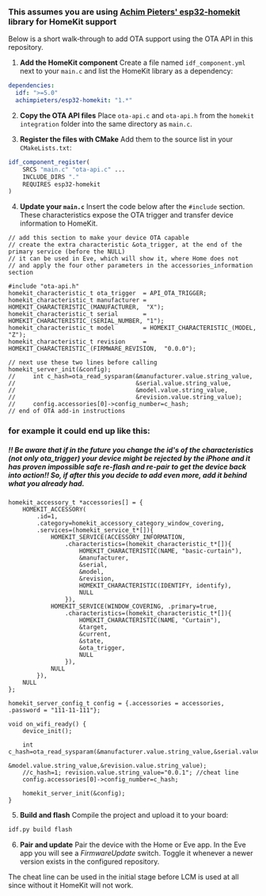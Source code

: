 ### This assumes you are using [Achim Pieters' esp32-homekit](https://github.com/AchimPieters/esp32-homekit) library for HomeKit support

Below is a short walk‑through to add OTA support using the OTA API in this repository.

1. **Add the HomeKit component**
   Create a file named `idf_component.yml` next to your `main.c` and list the HomeKit library as a dependency:
```yaml
dependencies:
  idf: ">=5.0"
  achimpieters/esp32-homekit: "1.*"
```

2. **Copy the OTA API files**
   Place `ota-api.c` and `ota-api.h` from the `homekit integration` folder into the same directory as `main.c`.

3. **Register the files with CMake**
   Add them to the source list in your `CMakeLists.txt`:
```cmake
idf_component_register(
    SRCS "main.c" "ota-api.c" ...
    INCLUDE_DIRS "."
    REQUIRES esp32-homekit
)
```

4. **Update your `main.c`**
   Insert the code below after the `#include` section. These characteristics expose the OTA trigger and transfer device information to HomeKit.
```
// add this section to make your device OTA capable
// create the extra characteristic &ota_trigger, at the end of the primary service (before the NULL)
// it can be used in Eve, which will show it, where Home does not
// and apply the four other parameters in the accessories_information section

#include "ota-api.h"
homekit_characteristic_t ota_trigger  = API_OTA_TRIGGER;
homekit_characteristic_t manufacturer = HOMEKIT_CHARACTERISTIC_(MANUFACTURER,  "X");
homekit_characteristic_t serial       = HOMEKIT_CHARACTERISTIC_(SERIAL_NUMBER, "1");
homekit_characteristic_t model        = HOMEKIT_CHARACTERISTIC_(MODEL,         "Z");
homekit_characteristic_t revision     = HOMEKIT_CHARACTERISTIC_(FIRMWARE_REVISION,  "0.0.0");

// next use these two lines before calling homekit_server_init(&config);
//     int c_hash=ota_read_sysparam(&manufacturer.value.string_value,
//                                  &serial.value.string_value,
//                                  &model.value.string_value,
//                                  &revision.value.string_value);
//     config.accessories[0]->config_number=c_hash;
// end of OTA add-in instructions
```
###  for example it could end up like this:

##### !! Be aware that if in the future you change the id's of the characteristics (not only ota_trigger) your device might be rejected by the iPhone and it has proven impossible safe re-flash and re-pair to get the device back into action!! So, if after this you decide to add even more, add it behind what you already had.

```
homekit_accessory_t *accessories[] = {
    HOMEKIT_ACCESSORY(
        .id=1,
        .category=homekit_accessory_category_window_covering,
        .services=(homekit_service_t*[]){
            HOMEKIT_SERVICE(ACCESSORY_INFORMATION,
                .characteristics=(homekit_characteristic_t*[]){
                    HOMEKIT_CHARACTERISTIC(NAME, "basic-curtain"),
                    &manufacturer,
                    &serial,
                    &model,
                    &revision,
                    HOMEKIT_CHARACTERISTIC(IDENTIFY, identify),
                    NULL
                }),
            HOMEKIT_SERVICE(WINDOW_COVERING, .primary=true,
                .characteristics=(homekit_characteristic_t*[]){
                    HOMEKIT_CHARACTERISTIC(NAME, "Curtain"),
                    &target,
                    &current,
                    &state,
                    &ota_trigger,
                    NULL
                }),
            NULL
        }),
    NULL
};

homekit_server_config_t config = {.accessories = accessories, .password = "111-11-111"};

void on_wifi_ready() {
    device_init();
    
    int c_hash=ota_read_sysparam(&manufacturer.value.string_value,&serial.value.string_value,
                                      &model.value.string_value,&revision.value.string_value);
    //c_hash=1; revision.value.string_value="0.0.1"; //cheat line
    config.accessories[0]->config_number=c_hash;
    
    homekit_server_init(&config);
}
```
5. **Build and flash**
   Compile the project and upload it to your board:
```bash
idf.py build flash
```

6. **Pair and update**
   Pair the device with the Home or Eve app. In the Eve app you will see a
   _FirmwareUpdate_ switch. Toggle it whenever a newer version exists in the
   configured repository.

The cheat line can be used in the initial stage before LCM is used at all since
without it HomeKit will not work.
